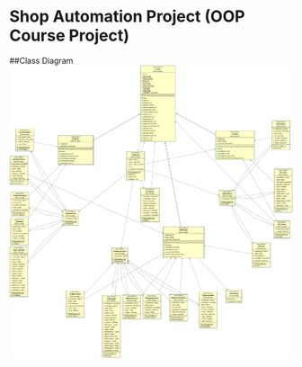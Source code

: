 # Shop Automation Project (OOP Course Project)

##Class Diagram
![class](https://github.com/dogusy/ShopAutomation/blob/master/ClassDiagram.png)



